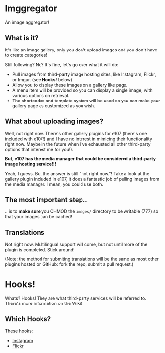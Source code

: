 # Imggregator

An image aggregator!

## What is it?

It's like an image gallery, only you don't upload images and you don't have to create categories!

Still following? No? It's fine, let's go over what it will do:

* Pull images from third-party image hosting sites, like Instagram, Flickr, or Imgur. (see **Hooks!** below)
* Allow you to display these images on a gallery like page.
* A menu item will be provided so you can display a single image, with various options on retrieval.
* The shortcodes and template system will be used so you can make your gallery page as customized as you wish.

## What about uploading images?

Well, not right now. There's other gallery plugins for e107 (there's one included with e107!) and I have no interest in mimicing their functionality right now. Maybe in the future when I've exhausted all other third-party options that interest me (or you!).

**But, e107 has the media manager that could be considered a third-party image hosting service!!!**

Yeah, I guess. But the answer is still "not right now."! Take a look at the gallery plugin included in e107, it does a fantastic job of pulling images from the media manager. I mean, you could use both.

## The most important step..

.. is to **make sure** you CHMOD the `images/` directory to be writable (777) so that your images can be cached!

## Translations

Not right now. Multilingual support will come, but not until more of the plugin is completed. Stick around!

(Note: the method for submiting translations will be the same as most other plugins hosted on GitHub: fork the repo, submit a pull request.)

# Hooks!

Whats? Hooks! They are what third-party services will be referred to. There's more information on the Wiki!

## Which Hooks?

These hooks:

* [Instagram](https://github.com/septor/imggregator/wiki/Instagram+Hook)
* [Flickr](https://github.com/septor/imggregator/wiki/Flickr+Hook)
